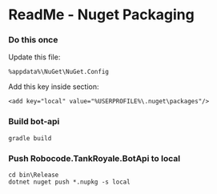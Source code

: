 # ReadMe - Nuget Packaging

### Do this once

Update this file:

    %appdata%\NuGet\NuGet.Config

Add this key inside <packageSources> section:

    <add key="local" value="%USERPROFILE%\.nuget\packages"/>

### Build bot-api

    gradle build

### Push Robocode.TankRoyale.BotApi to local

    cd bin\Release
    dotnet nuget push *.nupkg -s local
